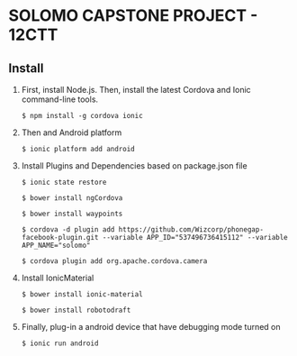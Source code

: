 # SOLOMO CAPSTONE PROJECT - 12CTT

## Install

1. First, install Node.js. Then, install the latest Cordova and Ionic command-line tools.

    `$ npm install -g cordova ionic`

2. Then and Android platform

    `$ ionic platform add android`

3. Install Plugins and Dependencies based on package.json file

    `$ ionic state restore`

    `$ bower install ngCordova`
    
    `$ bower install waypoints`

    `$ cordova -d plugin add https://github.com/Wizcorp/phonegap-facebook-plugin.git --variable APP_ID="537496736415112" --variable APP_NAME="solomo"`

    `$ cordova plugin add org.apache.cordova.camera`
    
4. Install IonicMaterial

    `$ bower install ionic-material`
    
    `$ bower install robotodraft`

5. Finally, plug-in a android device that have debugging mode turned on

    `$ ionic run android`
